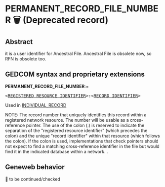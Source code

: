 ﻿<!-- licence GPL V2, cf https://github.com/TitiFix/geneweb -->
# PERMANENT_RECORD_FILE_NUMBER 🗑 (Deprecated record)
## Abstract
it is a user identifier for Ancestral File. Ancestral File is obsolete now, so RFN is obsolete too.


## GEDCOM syntax and proprietary extensions

**PERMANENT_RECORD_FILE_NUMBER**:=
<pre>
&lt;<a href=Ged.REGISTERED_RESOURCE_IDENTIFIER.md>REGISTERED_RESOURCE_IDENTIFIER</a>&gt;:&lt;<a href=Ged.RECORD_IDENTIFIER.md>RECORD_IDENTIFIER</a>&gt;
</pre>
Used in <a href=Ged.INDIVIDUAL_RECORD.md>INDIVIDUAL_RECORD</a><br />


NOTE: The record number that uniquely identifies this record within a registered network resource. The number
will be usable as a cross-reference pointer. The use of the colon (:) is reserved to indicate the
separation of the "registered resource identifier" (which precedes the colon) and the unique "record
identifier" within that resource (which follows the colon). If the colon is used, implementations that
check pointers should not expect to find a matching cross-reference identifier in the file but
would find it in the indicated database within a network. .

## Geneweb behavior



🚧 to be continued/checked

